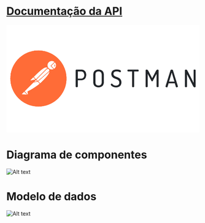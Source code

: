 # [Documentação da API](https://documenter.getpostman.com/view/30296552/2s9YeD7sW7)
![PosmanLogo](<postman logo.png>)
# Diagrama de componentes

![Alt text](image.png)

# Modelo de dados

![Alt text](image-2.png)
